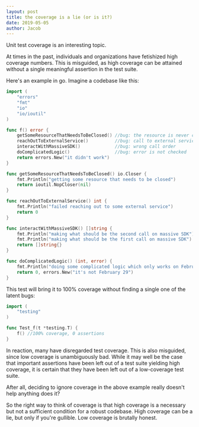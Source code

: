 ```yaml
---
layout: post
title: the coverage is a lie (or is it?)
date: 2019-05-05
author: Jacob
---
```


Unit test coverage is an interesting topic.  

At times in the past, individuals and organizations have fetishized high coverage numbers.  This is misguided, as high coverage can be attained without a single meaningful assertion in the test suite.

Here's an example in go.  Imagine a codebase like this:
```go
import (
	"errors"
	"fmt"
	"io"
	"io/ioutil"
)

func f() error {
	getSomeResourceThatNeedsToBeClosed() //bug: the resource is never closed
	reachOutToExternalService()          //bug: call to external service fails
	interactWithMassiveSDK()             //bug: wrong call order
	doComplicatedLogic()                 //bug: error is not checked
	return errors.New("it didn't work")
}

func getSomeResourceThatNeedsToBeClosed() io.Closer {
	fmt.Println("getting some resource that needs to be closed")
	return ioutil.NopCloser(nil)
}

func reachOutToExternalService() int {
	fmt.Println("failed reaching out to some external service")
	return 0
}

func interactWithMassiveSDK() []string {
	fmt.Println("making what should be the second call on massive SDK")
	fmt.Println("making what should be the first call on massive SDK")
	return []string{}
}

func doComplicatedLogic() (int, error) {
	fmt.Println("doing some complicated logic which only works on February 29")
	return 0, errors.New("it's not February 29")
}
```

This test will bring it to 100% coverage without finding a single one of the latent bugs:
```go
import (
	"testing"
)

func Test_f(t *testing.T) {
	f() //100% coverage, 0 assertions
}
```

In reaction, many have disregarded test coverage.  This is also misguided, since low coverage is unambiguously bad.  While it may well be the case that important assertions have been left out of a test suite yielding high coverage, it is certain that they have been left out of a low-coverage test suite.  

After all, deciding to ignore coverage in the above example really doesn't help anything does it?  

So the right way to think of coverage is that high coverage is a necessary but not a sufficient condition for a robust codebase.  High coverage can be a lie, but only if you're gullible.  Low coverage is brutally honest.
